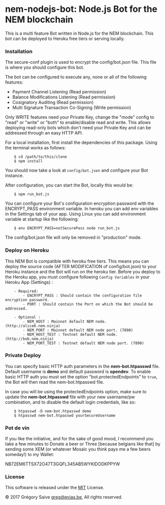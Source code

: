 # nem-nodejs-bot: Node.js Bot for the NEM blockchain

This is a multi feature Bot written in Node.js for the NEM blockchain. This bot can be deployed to Heroku free tiers
or serving locally.

### Installation

The secure-conf plugin is used to encrypt the config/bot.json file. This file is where you should configure this bot.

The bot can be configured to execute any, none or all of the following features:
 - Payment Channel Listening (Read permission)
 - Balance Modifications Listening (Read permission)
 - Cosignatory Auditing (Read permission)
 - Multi Signature Transaction Co-Signing (Write permission)

Only WRITE features need your Private Key, change the "mode" config to "read" or "write" or "both" to enable/disable read and write.
This allows deploying read-only bots which don't need your Private Key and can be addressed through an easy HTTP API.

For a local installation, first install the dependencies of this package. Using the terminal works as follows:
```
    $ cd /path/to/this/clone
    $ npm install
```

You should now take a look at ```config/bot.json``` and configure your Bot instance.

After configuration, you can start the Bot, locally this would be:
```
    $ npm run_bot.js
```

You can configure your Bot's configuration encryption password with the ENCRYPT_PASS environment variable. In heroku you can add env
variables in the Settings tab of your app. Using Linux you can add environment variable at startup like the following:
```
    $ env ENCRYPT_PASS=notSecurePass node run_bot.js
```

The config/bot.json file will only be removed in "production" mode.

### Deploy on Heroku

This NEM Bot is compatible with heroku free tiers. This means you can deploy the source code (AFTER MODIFICATION of config/bot.json)
to your Heroku instance and the Bot will run on the heroku tier. Before you deploy to the Heroku app, you must configure following
```Config Variables``` in your Heroku App (Settings) :
```
    - Required:
        - ENCRYPT_PASS : Should contain the configuration file encryption password.
        - PORT : Should contain the Port on which the Bot should be addressed.

    - Optional :
        - NEM_HOST : Mainnet default NEM node. (http://alice6.nem.ninja)
        - NEM_PORT : Mainnet default NEM node port. (7890)
        - NEM_HOST_TEST : Testnet default NEM node. (http://bob.nem.ninja)
        - NEM_PORT_TEST : Testnet default NEM node port. (7890)
```

### Private Deploy

You can specify basic HTTP auth parameters in the **nem-bot.htpasswd** file. Default username is **demo** and default password
is **opendev**. To enable basic HTTP auth you must set the option "bot.protectedEndpoints" to ```true```, the Bot will then
read the nem-bot.htpasswd file.

In case you will be using the protectedEndpoints option, make sure to update the **nem-bot.htpasswd** file with your new username/pw combination,
and to disable the default login credentials, like so:
```
    $ htpasswd -D nem-bot.htpasswd demo
    $ htpasswd nem-bot.htpasswd yourSecureUsername
```

### Pot de vin

If you like the initiative, and for the sake of good mood, I recommend you take a few minutes to Donate a beer or Three [because belgians like that] by sending some XEM (or whatever Mosaic you think pays me a few beers someday!) to my Wallet:

NB72EM6TTSX72O47T3GQFL345AB5WYKIDODKPPYW

### License

This software is released under the [MIT](LICENSE) License.

© 2017 Grégory Saive greg@evias.be, All rights reserved.
